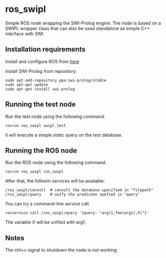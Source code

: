# ros_swipl
Simple ROS node wrapping the SWI-Prolog engine. The node is based on a SWIPL wrapper class that can also be used standalone as simple C++ interface with SWI. 

## Installation requirements
Install and configure ROS from [here](http://wiki.ros.org/ROS/Installation)

Install SWI-Prolog from repository:
```
sudo apt-add-repository ppa:swi-prolog/stable
sudo apt-get update
sudo apt-get install swi-prolog
```

## Running the test node
Run the test node using the following command:
```
rosrun ros_swipl swipl_test
```
it will execute a simple static query on the test database.

## Running the ROS node
Run the ROS node using the following command:
```
rosrun ros_swipl ros_swipl
```
After that, the followin services will be available:
```
/ros_swipl/consult	# consult the database specified in "filepath"
/ros_swipl/query	# unify the predicate spefied in "query"
```
You can try a command-line service call:
```
rosservice call /ros_swipl/query '{query: "arg(1,foo(arg1),X)"}'
```
The variable X will be unified with arg1.

## Notes
The ctrl+c signal to shutdown the node is not working
